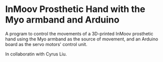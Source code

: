 # InMoov Prosthetic Hand with the Myo armband and Arduino

A program to control the movements of a 3D-printed InMoov prosthetic hand using the Myo armband as the source of movement, and an Arduino board as the servo motors' control unit.

In collaboratin with Cyrus Liu.
